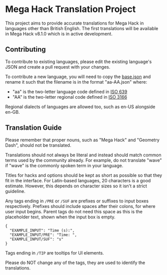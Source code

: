 # Mega Hack Translation Project

This project aims to provide accurate translations for Mega Hack in languages other than British English. The first translations will be available in Mega Hack v8.1.0 which is in active development.

## Contributing

To contribute to existing languages, please edit the existing language's JSON and create a pull request with your changes.

To contribute a new language, you will need to copy the [base.json](/langs/base.json) and rename it such that the filename is in the format "aa-AA.json" where:
- "aa" is the two-letter language code defined in [ISO 639](https://en.wikipedia.org/wiki/List_of_ISO_639_language_codes)
- "AA" is the two-letter regional code defined in [ISO 3166](https://en.wikipedia.org/wiki/List_of_ISO_3166_country_codes)

Regional dialects of languages are allowed too, such as en-US alongside en-GB.

## Translation Guide

Please remember that proper nouns, such as "Mega Hack" and "Geometry Dash", should not be translated.

Translations should not always be literal and instead should match common terms used by the community already. For example, do not translate "wave" if "wave" is the commonly spoken term in your language.

Titles for hacks and options should be kept as short as possible so that they fit in the interface. For Latin-based languages, 20 characters is a good estimate. However, this depends on character sizes so it isn't a strict guideline.

Any tags ending in `/PRE` or `/SUF` are prefixes or suffixes to input boxes respectively. Prefixes should include spaces after their colons, for where user input begins. Parent tags do not need this space as this is the placeholder text, shown when the input box is empty.

```
{
  "EXAMPLE_INPUT": "Time (s):",
  "EXAMPLE_INPUT/PRE": "Time: ",
  "EXAMPLE_INPUT/SUF": "s"
}
```

Tags ending in `/TIP` are tooltips for UI elements.

Please do NOT change any of the tags, they are used to identify the translations.